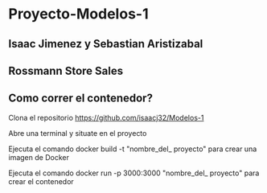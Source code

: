 # Proyecto-Modelos-1
## Isaac Jimenez y Sebastian Aristizabal
## Rossmann Store Sales

## Como correr el contenedor?
  Clona el repositorio https://github.com/isaacj32/Modelos-1
  
  Abre una terminal y situate en el proyecto
 
  Ejecuta el comando docker build -t "nombre_del_ proyecto" para crear una imagen de Docker
 
  Ejecuta el comando docker run -p 3000:3000 "nombre_del_ proyecto" para crear el contenedor

